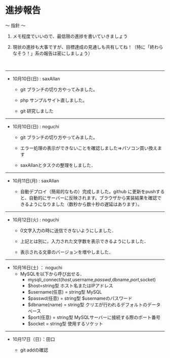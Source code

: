 # 進捗報告
  
〜 指針 〜

1. メモ程度でいいので、最低限の進捗を書いていきましょう

2. 現状の進捗も大事ですが、目標達成の見通しも共有してね！（特に「終わらなそう！」系の報告は密にしましょう）

<br>

***

- 10月10日(日) : saxAllan 

    - git ブランチの切り方やってみました。

    - php サンプルサイト直しました。

    - git 研究しました
    
***

- 10月10日(日) : noguchi 

    - git ブランチの切り方やってみました。

    - エラー処理の表示ができないことを確認しました=>パソコン買い換えます

    - saxAllanとタスクの整理をしました．

***

- 10月11日(月) : saxAllan

    - 自動デプロイ（簡易的なもの）完成しました。github に更新をpushすると、自動的にサーバーに反映されます。ブラウザから実装結果を確認できるようになりました（数秒から数十秒の遅延はあります）。

***

- 10月12日(火) : noguchi

    - 0文字入力の時に送信できないようにしました．

    - 上記とは別に，入力された文字数を表示できるようにしました．

    - 表示される文章のバージョンを増やしました．

***

- 10月16日(土) ： noguchi
    - MySQLを以下から呼び出せる．
        -  mysqli_connect($host,$username,$passwd,$dbname,$port,$socket)
        -  $host=string型 ホスト名またはIPアドレス
        -  $username(任意) = string型 MySQL
        -  $passwd(任意) = string型 $usernameのパスワード
        -  $dbname(name) = string型 クリエが行われるデフォルトのデータベース
        -  $port(任意) = string型 MySQLサーバーに接続する際のポート番号
        -  $socket = string型 使用するソケット

***

- 10月17日（日）：田口
  
  - git addの確認